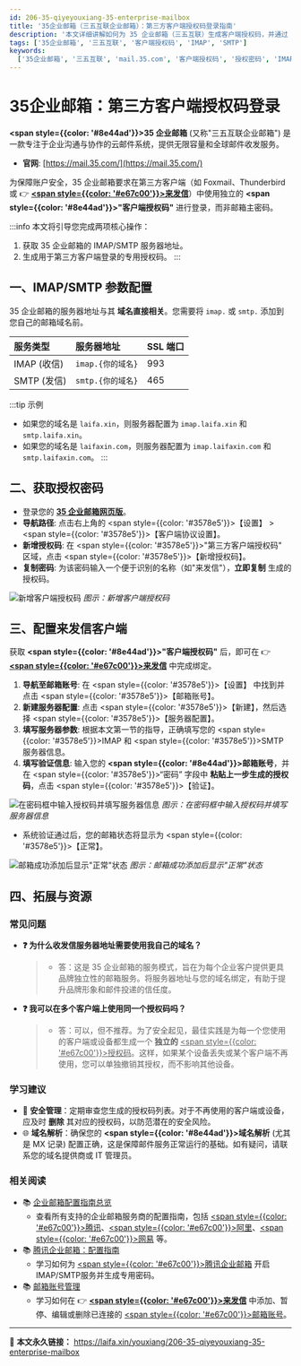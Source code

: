 ```yaml
---
id: 206-35-qiyeyouxiang-35-enterprise-mailbox
title: '35企业邮箱（三五互联企业邮箱）：第三方客户端授权码登录指南'
description: '本文详细讲解如何为 35 企业邮箱（三五互联）生成客户端授权码，并通过 IMAP/SMTP 协议在第三方客户端（如来发信）中安全收发邮件。'
tags: ['35企业邮箱', '三五互联', '客户端授权码', 'IMAP', 'SMTP']
keywords:
  ['35企业邮箱', '三五互联', 'mail.35.com', '客户端授权码', '授权密码', 'IMAP', 'SMTP', '来发信']
---
```


# 35企业邮箱：第三方客户端授权码登录

**<span style={{color: '#8e44ad'}}>35 企业邮箱</span>** (又称"三五互联企业邮箱") 是一款专注于企业沟通与协作的云邮件系统，提供无限容量和全球邮件收发服务。

- **官网**: [https://mail.35.com/](https://mail.35.com/)

为保障账户安全，35 企业邮箱要求在第三方客户端（如 Foxmail、Thunderbird 或 👉 [**<span style={{color: '#e67c00'}}>来发信</span>**](https://laifaxin.com)）中使用独立的 **<span style={{color: '#8e44ad'}}>"客户端授权码"</span>** 进行登录，而非邮箱主密码。

:::info
本文将引导您完成两项核心操作：

1.  获取 35 企业邮箱的 IMAP/SMTP 服务器地址。
2.  生成用于第三方客户端登录的专用授权码。
    :::

## 一、IMAP/SMTP 参数配置

35 企业邮箱的服务器地址与其 **域名直接相关**。您需要将 `imap.` 或 `smtp.` 添加到您自己的邮箱域名前。

| **服务类型** | **服务器地址**    | **SSL 端口** |
| :----------- | :---------------- | :----------- |
| IMAP (收信)  | `imap.{你的域名}` | 993          |
| SMTP (发信)  | `smtp.{你的域名}` | 465          |

:::tip 示例

- 如果您的域名是 `laifa.xin`，则服务器配置为 `imap.laifa.xin` 和 `smtp.laifa.xin`。
- 如果您的域名是 `laifaxin.com`，则服务器配置为 `imap.laifaxin.com` 和 `smtp.laifaxin.com`。
  :::

## 二、获取授权密码

- 登录您的 **[35 企业邮箱网页版](https://mail.35.com/)**。
- **导航路径**: 点击右上角的 <span style={{color: '#3578e5'}}>【设置】</span> > <span style={{color: '#3578e5'}}>【客户端协议设置】</span>。
- **新增授权码**: 在 <span style={{color: '#3578e5'}}>"第三方客户端授权码"</span> 区域，点击 <span style={{color: '#3578e5'}}>【新增授权码】</span>。
- **复制密码**: 为该密码输入一个便于识别的名称（如"来发信"），**立即复制** 生成的授权码。

![新增客户端授权码](https://cos.files.maozhishi.com/data/web/web-files/img/1721146357519.jpg)
_图示：新增客户端授权码_

## 三、配置来发信客户端

获取 **<span style={{color: '#8e44ad'}}>"客户端授权码"</span>** 后，即可在 👉 [**<span style={{color: '#e67c00'}}>来发信</span>**](https://laifaxin.com) 中完成绑定。

1.  **导航至邮箱账号**: 在 <span style={{color: '#3578e5'}}>【设置】</span> 中找到并点击 <span style={{color: '#3578e5'}}>【邮箱账号】</span>。
2.  **新建服务器配置**: 点击 <span style={{color: '#3578e5'}}>【新建】</span>，然后选择 <span style={{color: '#3578e5'}}>【服务器配置】</span>。
3.  **填写服务器参数**: 根据本文第一节的指导，正确填写您的 <span style={{color: '#3578e5'}}>IMAP</span> 和 <span style={{color: '#3578e5'}}>SMTP</span> 服务器信息。
4.  **填写验证信息**: 输入您的 **<span style={{color: '#8e44ad'}}>邮箱账号</span>**，并在 <span style={{color: '#3578e5'}}>“密码”</span> 字段中 **粘贴上一步生成的授权码**，点击 <span style={{color: '#3578e5'}}>【验证】</span>。

![在密码框中输入授权码并填写服务器信息](https://cos.files.maozhishi.com/data/web/web-files/img/1721146357532.png)
_图示：在密码框中输入授权码并填写服务器信息_

- 系统验证通过后，您的邮箱状态将显示为 <span style={{color: '#3578e5'}}>【正常】</span>。

![邮箱成功添加后显示"正常"状态](https://cos.files.maozhishi.com/data/web/web-files/img/1721146357518.png)
_图示：邮箱成功添加后显示"正常"状态_

## 四、拓展与资源

### 常见问题

- **❓ 为什么收发信服务器地址需要使用我自己的域名？**

  > - 答：这是 35 企业邮箱的服务模式，旨在为每个企业客户提供更具品牌独立性的邮箱服务。将服务器地址与您的域名绑定，有助于提升品牌形象和邮件投递的信任度。

- **❓ 我可以在多个客户端上使用同一个授权码吗？**
  > - 答：可以，但不推荐。为了安全起见，最佳实践是为每一个您使用的客户端或设备都生成一个 **独立的** <u><span style={{color: '#e67c00'}}>授权码</span></u>。这样，如果某个设备丢失或某个客户端不再使用，您可以单独撤销其授权，而不影响其他设备。

### 学习建议

- 🔑 **安全管理**：定期审查您生成的授权码列表。对于不再使用的客户端或设备，应及时 **删除** 其对应的授权码，以防范潜在的安全风险。
- 🌐 **域名解析**：确保您的 **<span style={{color: '#8e44ad'}}>域名解析</span>** (尤其是 MX 记录) 配置正确，这是保障邮件服务正常运行的基础。如有疑问，请联系您的域名提供商或 IT 管理员。

### 相关阅读

- 📚 [企业邮箱配置指南总览](./200-qiyeyouxiang-enterprise-mailbox)
  - 查看所有支持的企业邮箱服务商的配置指南，包括 <u><span style={{color: '#e67c00'}}>腾讯</span></u>、<u><span style={{color: '#e67c00'}}>阿里</span></u>、<u><span style={{color: '#e67c00'}}>网易</span></u> 等。
- 📚 [腾讯企业邮箱：配置指南](./205-tengxun-qiyeyouxiang-tencent-enterprise-mailbox)
  - 学习如何为 <u><span style={{color: '#e67c00'}}>腾讯企业邮箱</span></u> 开启IMAP/SMTP服务并生成专用密码。
- 📚 [邮箱账号管理](../zhinan/email-account)
  - 学习如何在 👉 [**<span style={{color: '#e67c00'}}>来发信</span>**](https://laifaxin.com) 中添加、暂停、编辑或删除已连接的 <u><span style={{color: '#e67c00'}}>邮箱账号</span></u>。

---

🔗 **本文永久链接：** https://laifa.xin/youxiang/206-35-qiyeyouxiang-35-enterprise-mailbox
